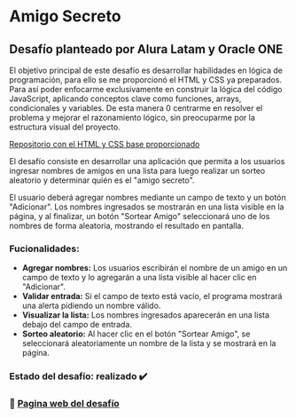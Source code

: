 # Amigo Secreto

## Desafío planteado por Alura Latam y Oracle ONE

El objetivo principal de este desafío es desarrollar habilidades en lógica de programación, para ello se me proporcionó el HTML y CSS ya preparados. Para así poder enfocarme exclusivamente en construir la lógica del código JavaScript, aplicando conceptos clave como funciones, arrays, condicionales y variables. De esta manera 0 centrarme en resolver el problema y mejorar el razonamiento lógico, sin preocuparme por la estructura visual del proyecto.

[Repositorio con el HTML y CSS base proporcionado](https://github.com/Oracle-Next-Education/challenge-amigo-secreto_esp/archive/refs/heads/main.zip)

El desafío consiste en desarrollar una aplicación que permita a los usuarios ingresar nombres de amigos en una lista para luego realizar un sorteo aleatorio y determinar quién es el "amigo secreto".

El usuario deberá agregar nombres mediante un campo de texto y un botón "Adicionar". Los nombres ingresados se mostrarán en una lista visible en la página, y al finalizar, un botón "Sortear Amigo" seleccionará uno de los nombres de forma aleatoria, mostrando el resultado en pantalla.

### Fucionalidades:
<ul>
    <li>
        <strong>Agregar nombres:</strong> 
        Los usuarios escribirán el nombre de un amigo en un campo de texto y lo agregarán a una lista visible al hacer clic en "Adicionar".
    </li>
    <li>
        <strong>Validar entrada:</strong>
        Si el campo de texto está vacío, el programa mostrará una alerta pidiendo un nombre válido.
    </li>
    <li>
        <strong>Visualizar la lista:</strong> 
        Los nombres ingresados aparecerán en una lista debajo del campo de entrada.
    </li>
    <li>
        <strong>Sorteo aleatorio:</strong> 
        Al hacer clic en el botón "Sortear Amigo", se seleccionará aleatoriamente un nombre de la lista y se mostrará en la página.
    </li>
</ul>

### Estado del desafío: realizado ✔️

### 🔗 [Pagina web del desafío](https://trilladora.github.io/AmigoSecreto/)

